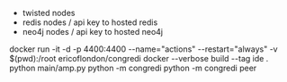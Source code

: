 * twisted nodes
* redis nodes / api key to hosted redis
* neo4j nodes / api key to hosted neo4j

docker run -it -d -p 4400:4400 --name="actions" --restart="always" -v $(pwd):/root ericoflondon/congredi
docker --verbose build --tag ide .
python main/amp.py
python -m congredi
python -m congredi peer
